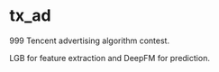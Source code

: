 # tx_ad
999
Tencent advertising algorithm contest.

LGB for feature extraction and DeepFM for prediction.

